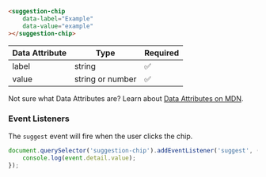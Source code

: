 ```html
<suggestion-chip
    data-label="Example"
    data-value="example"
></suggestion-chip>
```

| Data Attribute | Type | Required |
| -------------- | ---- | -------- |
| label | string | ✅ |
| value | string or number | ✅ |

Not sure what Data Attributes are? Learn about [Data Attributes on MDN](https://developer.mozilla.org/en-US/docs/Web/HTML/Global_attributes/data-*).

### Event Listeners

The `suggest` event will fire when the user clicks the chip.

```typescript
document.querySelector('suggestion-chip').addEventListener('suggest', (event) => {
    console.log(event.detail.value);
});
```

